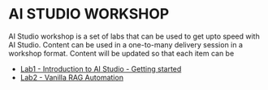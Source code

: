 # AI STUDIO WORKSHOP

AI Studio workshop is a set of labs that can be used to get upto speed with AI Studio.
Content can be used in a one-to-many delivery session in a workshop format.
Content will be updated so that each item can be 


- [Lab1 - Introduction to AI Studio - Getting started](./Lab1%20-%20Introduction%20to%20AIStudio/)
- [Lab2 - Vanilla RAG Automation](./Labs/Lab2%20-vanilla%20RAG%20automation/Tutorial.md) 
